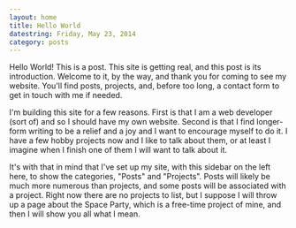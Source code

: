 ```yaml
---
layout: home
title: Hello World
datestring: Friday, May 23, 2014
category: posts
---
```


Hello World! This is a post. This site is getting real, and this post is its introduction.
Welcome to it, by the way, and thank you for coming to see my website. You'll find posts, 
projects, and, before too long, a contact form to get in touch with me if needed.

I'm building this site for a few reasons. First is that I am a web developer (sort of) and 
so I should have my own website. Second is that I find longer-form writing to be a relief
and a joy and I want to encourage myself to do it. I have a few hobby projects now and I
like to talk about them, or at least I imagine when I finish one of them I will want to talk
about it.

It's with that in mind that I've set up my site, with this sidebar on the left here, to show
the categories, "Posts" and "Projects". Posts will likely be much more numerous than projects,
and some posts will be associated with a project. Right now there are no projects to list,
but I suppose I will throw up a page about the Space Party, which is a free-time project of 
mine, and then I will show you all what I mean.

